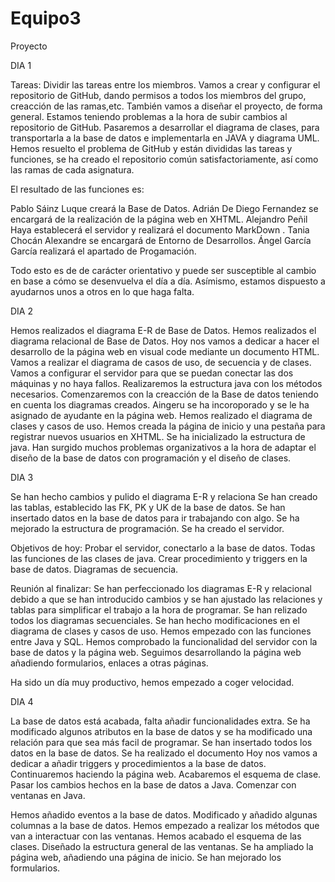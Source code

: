# Equipo3
Proyecto


DIA 1


Tareas:
Dividir las tareas entre los miembros.
Vamos a crear y configurar el repositorio de GitHub, dando permisos a todos los miembros del grupo, creacción de las ramas,etc.
También vamos a diseñar el proyecto, de forma general.
Estamos teniendo problemas a la hora de subir cambios al repositorio de GitHub.
Pasaremos a desarrollar el diagrama de clases, para transportarla a la base de datos e implementarla en JAVA y diagrama UML.
Hemos resuelto el problema de GitHub y están divididas las tareas y funciones, se ha creado el repositorio común satisfactoriamente, así como las ramas de cada asignatura.

El resultado de las funciones es:

Pablo Sáinz Luque creará la Base de Datos.
Adrián De Diego Fernandez se encargará de la realización de la página web en XHTML.
Alejandro Peñil Haya establecerá el servidor y realizará el documento MarkDown .
Tania Chocán Alexandre  se encargará de Entorno de Desarrollos.
Ángel García García realizará el apartado de Progamación.

Todo esto es de de carácter orientativo y puede ser susceptible al cambio en base a cómo se desenvuelva el día a día. Asímismo, estamos dispuesto a ayudarnos unos a otros en lo que haga falta.



DIA 2


Hemos realizados el diagrama E-R de Base de Datos.
Hemos realizados el diagrama relacional de Base de Datos.
Hoy nos vamos a dedicar a hacer el desarrollo de la página web en visual code mediante un documento HTML.
Vamos a realizar el diagrama de casos de uso, de secuencia y de clases.
Vamos a configurar el servidor para que se puedan conectar las dos máquinas y no haya fallos.
Realizaremos la estructura java con los métodos necesarios.
Comenzaremos con la creacción de la Base de datos teniendo en cuenta los diagramas creados.
Aingeru se ha incoroporado y se le ha asignado de ayudante en la página web.
Hemos realizado el diagrama de clases y casos de uso.
Hemos creada la página de inicio y una pestaña para registrar nuevos usuarios en XHTML.
Se ha  inicializado la estructura  de java.
Han surgido muchos problemas organizativos a la hora de adaptar el diseño de la base de datos con programación y el diseño de clases.

DIA 3


Se han hecho cambios y pulido el diagrama E-R y relaciona
Se han creado las tablas, establecido las FK, PK y UK de la base de datos. 
Se han insertado datos en la base de datos para ir trabajando con algo.
Se ha mejorado la estructura de programación.
Se ha creado el servidor.

Objetivos de hoy:
Probar el servidor, conectarlo a la base de datos.
Todas las funciones de las clases de java.
Crear procedimiento y triggers en la base de datos.
Diagramas de secuencia.

Reunión al finalizar:
Se han perfeccionado los diagramas E-R y relacional debido a que se han introducido cambios y se han ajustado las relaciones y tablas para simplificar el trabajo a la hora de programar.
Se han relizado todos los diagramas secuenciales.
Se han hecho modificaciones en el diagrama de clases y casos de uso.
Hemos empezado con las funciones entre Java y SQL.
Hemos comprobado  la funcionalidad del servidor con la base de datos y la página web.
Seguimos desarrollando la página web añadiendo formularios, enlaces a otras páginas.

Ha sido un día muy productivo, hemos empezado a coger velocidad.


DIA 4


La base de datos está acabada, falta añadir funcionalidades extra.
Se ha modificado algunos atributos en la base de datos y se ha modificado una relación para que sea  más facil de programar.
Se han insertado todos los datos en la base de datos.
Se ha realizado el documento 
Hoy nos vamos a dedicar a añadir triggers y procedimientos a la base de datos.
Continuaremos haciendo la página web.
Acabaremos el esquema de clase.
Pasar los cambios hechos en la base de datos a Java.
Comenzar con ventanas en Java.

Hemos añadido eventos a la base de datos.
Modificado y añadido algunas columnas a la base de datos.
Hemos empezado a realizar los métodos que van a interactuar con las ventanas.
Hemos acabado el esquema de las clases.
Diseñado la estructura general de las ventanas.
Se ha ampliado la página web, añadiendo una página de inicio.
Se han mejorado los formularios.


